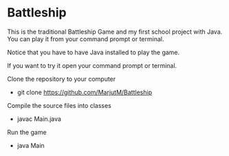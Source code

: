 # Battleship

This is the traditional Battleship Game and my first school project with Java. You can play it from your command prompt or terminal.

Notice that you have to have Java installed to play the game.

If you want to try it open your command prompt or terminal.

Clone the repository to your computer 
  - git clone https://github.com/MarjutM/Battleship
  
Compile the source files into classes
  - javac Main.java
 
Run the game
  - java Main
